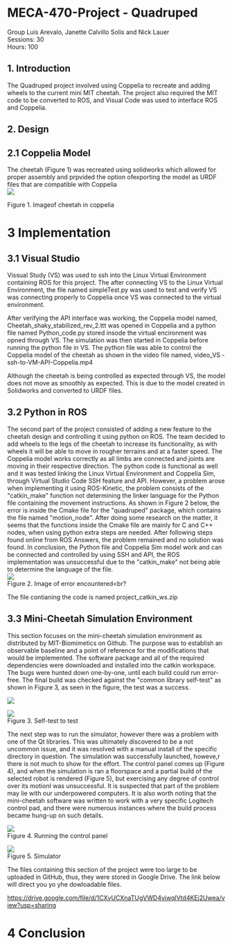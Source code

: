 # MECA-470-Project - Quadruped
Group Luis Arevalo, Janette Calvillo Solis and Nick Lauer <br>
Sessions: 30 <br>
Hours: 100 <br>

## 1. Introduction <br>
The Quadruped project involved using Coppelia to recreate and adding wheels to the current mini MIT cheetah. The project also required the MIT code to be converted to ROS, and Visual Code was used to interface ROS and Coppelia.<br>


## 2. Design <br>
## 2.1 Coppelia Model <br>
The cheetah (Figure 1) was recreated using solidworks which allowed for proper assembly and prpvided the option ofexporting the model as URDF files that are compatible with Coppelia <br>
![](Figure/coppelia_cheetah.PNG)<br>

Figure 1. Imageof cheetah in coppelia<br>


# 3 Implementation<br>
## 3.1 Visual Studio<br>
Vissual Study (VS) was used to ssh into the Linux Virtual Environment containing ROS for this project. The after connecting VS to the Linux Virtual Environment, the file named simpleTest.py was used to test and verify VS was connecting properly to Coppelia once VS was connected to the virtual environment. <br>

After verifying the API interface was working, the Coppelia model named, Cheetah_shaky_stabilized_rev_2.ttt was opened in Coppelia and a python file named Python_code.py stored insode the virtual encironment was opned through VS. The simulation was then started in Coppelia before running the python file in VS. The python file was able to control the Coppelia model of the cheetah as shown in the video file named, video_VS - ssh-to-VM-API-Coppelia.mp4

Although the cheetah is being controlled as expected through VS, the model does not move as smoothly as expected. This is due to the model created in Solidworks and converted to URDF files. <br>


## 3.2 Python in ROS <br>
The second part of the project consisted of adding a new feature to the cheetah design and controlling it using python on ROS. The team decided to add wheels to the legs of the cheetah to increase its functionality, as with wheels it will be able to move in rougher terrains and at a faster speed. The Coppelia model works correctly as all limbs are connected and joints are moving in their respective direction. The python code is functional as well and it was tested linking the Linux Virtual Environment and Coppelia Sim, through Virtual Studio Code SSH feature and API. However, a problem arose when implementing it using ROS-Kinetic, the problem consists of the "catkin_make" function not determining the linker language for the Python file containing the movement instructions. As shown in Figure 2 below, the error is inside the Cmake file for the "quadruped" package, which contains the file named "motion_node". After doing some research on the matter, it seems that the functions inside the Cmake file are mainly for C and C++ nodes, when using python extra steps are needed. After following steps found online from ROS Answers, the problem remained and no solution was found. In conclusion, the Python file and Coppelia Sim model work and can be connected and controlled by using SSH and API, the ROS implementation was unsuccessful due to the "catkin_make" not being able to determine the language of the file.<br>
![](Figure/ROS_Python.jpg)<br>
Figure 2. Image of error encountered<br?

The file contianing the code is named project_catkin_ws.zip

## 3.3 Mini-Cheetah Simulation Environment<br>
This section focuses on the mini-cheetah simulation environment as distributed by MIT-Biomimetics on Github. The purpose was to establish an observable baseline and a point of reference for the modifications that would be implemented. The software package and all of the required dependencies were downloaded and installed into the catkin workspace. The bugs were hunted down one-by-one, until each build could run error-free. The final build was checked against the "common library self-test" as shown in Figure 3, as seen in the figure, the test was a success. <br>

![](Figure/Common_Test_1.png)<br>

![](Figure/Common_Test_2.png)<br>
Figure 3. Self-test to test <br>

The next step was to run the simulator, however there was a problem with one of the Qt libraries. This was ultimately discovered to be a not uncommon issue, and it was resolved with a manual install of the specific directory in question. The simulation was successfully launched, howeve,r there is not much to show for the effort. The control panel comes up (Figure 4), and when the simulation is ran a floorspace and a partial build of the selected robot is rendered (Figure 5), but exercising any degree of control over its motionI was unsuccessful. It is suspected that part of the problem may lie with our underpowered computers. It is also worth noting that the mini-cheetah software was written to work with a very specific Logitech control pad, and there were numerous instances where the build process became hung-up on such details. 

![](Figure/Sim_Param.png)<br>
Figure 4. Running the control panel<br>

![](Figure/Sim_Running.png)<br>
Figure 5. Simulator<br>

The files containing this section of the project were too large to be uploaded in GitHub, thus, they were stored in Google Drive. The link below will direct you yo yhe dowloadable files.

https://drive.google.com/file/d/1CXyUCXnaTUgVWD4yjwqIVtd4KEj2Uwea/view?usp=sharing

# 4 Conclusion


